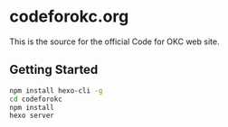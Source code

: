 # codeforokc.org

This is the source for the official Code for OKC web site. 

## Getting Started

```bash
npm install hexo-cli -g
cd codeforokc
npm install
hexo server
```


